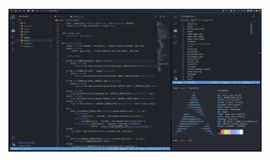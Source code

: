 <p align="center">
  <img src="https://github.com/lsfratel/simple-artix-custom-iso-builder/blob/main/bspwm-qogir.png?raw=true">&nbsp;
</p>
